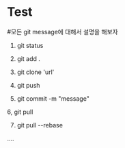 # Test

#모든 git message에 대해서 설명을 해보자
1. git status

2. git add .

3. git clone 'url'

4. git push

5. git commit -m "message"

6, git pull

7. git pull --rebase

....